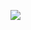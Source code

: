 ![](https://user-images.githubusercontent.com/61214852/117753033-0d0c6a80-b1d5-11eb-9489-caabc8786240.png)



<!--
[<img src='https://cdn.jsdelivr.net/npm/simple-icons@3.0.1/icons/github.svg' alt='github' height='40'>](https://github.com/gustavo-exe)  [<img src='https://cdn.jsdelivr.net/npm/simple-icons@3.0.1/icons/linkedin.svg' alt='linkedin' height='40'>](https://www.linkedin.com/in/gustavo-meza-3391a21a9/)  [<img src='https://cdn.jsdelivr.net/npm/simple-icons@3.0.1/icons/facebook.svg' alt='facebook' height='40'>](https://www.facebook.com/gustavo.jjpg)  [<img src='https://cdn.jsdelivr.net/npm/simple-icons@3.0.1/icons/instagram.svg' alt='instagram' height='40'>](https://www.instagram.com/gustavo.exe/)  [<img src='https://cdn.jsdelivr.net/npm/simple-icons@3.0.1/icons/twitter.svg' alt='twitter' height='40'>](https://twitter.com/gustavodevelop)  [<img src='https://cdn.jsdelivr.net/npm/simple-icons@3.0.1/icons/reddit.svg' alt='Reddit' height='40'>](https://www.reddit.com/user/gustavoexe)  
-->


<!--
**gustavo-exe/gustavo-exe** is a ✨ _special_ ✨ repository because its `README.md` (this file) appears on your GitHub profile.

Here are some ideas to get you started:

- 🔭 I’m currently working on ...
- 🌱 I’m currently learning ...
- 👯 I’m looking to collaborate on ...
- 🤔 I’m looking for help with ...
- 💬 Ask me about ...
- 📫 How to reach me: ...
- 😄 Pronouns: ...
- ⚡ Fun fact: ...
-->
